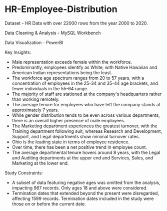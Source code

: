# HR-Employee-Distribution

Dataset - HR Data with over 22000 rows from the year 2000 to 2020.

Data Cleaning & Analysis - MySQL Workbench

Data Visualization - PowerBI

Key Insights:
- Male representation exceeds female within the workforce.
- Predominantly, employees identify as White, with Native Hawaiian and American Indian representations being the least.
- The workforce age spectrum ranges from 20 to 57 years, with a concentration of employees in the 25-34 and 35-44 age brackets, and fewer individuals in the 55-64 range.
- The majority of staff are stationed at the company's headquarters rather than working remotely.
- The average tenure for employees who have left the company stands at approximately 7 years.
- While gender distribution tends to be even across various departments, there is an overall higher presence of male employees.
- The Marketing department experiences the greatest turnover, with the Training department following suit, whereas Research and Development, Support, and Legal departments show minimal     turnover rates.
- Ohio is the leading state in terms of employee residence.
- Over time, there has been a net positive trend in employee count.
- The average departmental tenure hovers around 8 years, with the Legal and Auditing departments at the upper end and Services, Sales, and Marketing at the lower end.

Study Constraints:
- A subset of data featuring negative ages was omitted from the analysis, impacting 967 records. Only ages 18 and above were considered.
- Termination dates that extended beyond the present were disregarded, affecting 1599 records. Termination dates included in the study were those on or before the current date.
